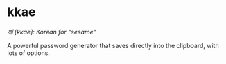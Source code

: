 # kkae
*깨 [kkae]: Korean for "sesame"*

A powerful password generator that saves directly into the clipboard, with lots of options.
